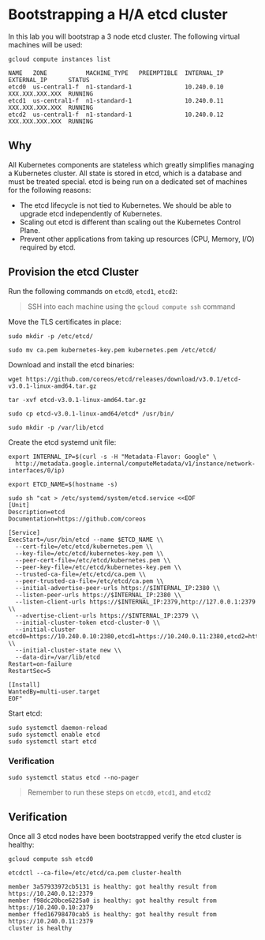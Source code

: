 # Bootstrapping a H/A etcd cluster

In this lab you will bootstrap a 3 node etcd cluster. The following virtual machines will be used:

```
gcloud compute instances list
```

````
NAME   ZONE           MACHINE_TYPE   PREEMPTIBLE  INTERNAL_IP  EXTERNAL_IP      STATUS
etcd0  us-central1-f  n1-standard-1               10.240.0.10  XXX.XXX.XXX.XXX  RUNNING
etcd1  us-central1-f  n1-standard-1               10.240.0.11  XXX.XXX.XXX.XXX  RUNNING
etcd2  us-central1-f  n1-standard-1               10.240.0.12  XXX.XXX.XXX.XXX  RUNNING
````

## Why

All Kubernetes components are stateless which greatly simplifies managing a Kubernetes cluster. All state is stored
in etcd, which is a database and must be treated special. etcd is being run on a dedicated set of machines for the 
following reasons:

* The etcd lifecycle is not tied to Kubernetes. We should be able to upgrade etcd independently of Kubernetes.
* Scaling out etcd is different than scaling out the Kubernetes Control Plane.
* Prevent other applications from taking up resources (CPU, Memory, I/O) required by etcd.

## Provision the etcd Cluster

Run the following commands on `etcd0`, `etcd1`, `etcd2`:

> SSH into each machine using the `gcloud compute ssh` command

Move the TLS certificates in place:

```
sudo mkdir -p /etc/etcd/
```

```
sudo mv ca.pem kubernetes-key.pem kubernetes.pem /etc/etcd/
```

Download and install the etcd binaries:

```
wget https://github.com/coreos/etcd/releases/download/v3.0.1/etcd-v3.0.1-linux-amd64.tar.gz
```

```
tar -xvf etcd-v3.0.1-linux-amd64.tar.gz
```

```
sudo cp etcd-v3.0.1-linux-amd64/etcd* /usr/bin/
```

```
sudo mkdir -p /var/lib/etcd
```

Create the etcd systemd unit file:


```
export INTERNAL_IP=$(curl -s -H "Metadata-Flavor: Google" \
  http://metadata.google.internal/computeMetadata/v1/instance/network-interfaces/0/ip)
```

```
export ETCD_NAME=$(hostname -s)
```


```
sudo sh "cat > /etc/systemd/system/etcd.service <<EOF
[Unit]
Description=etcd
Documentation=https://github.com/coreos

[Service]
ExecStart=/usr/bin/etcd --name $ETCD_NAME \\
  --cert-file=/etc/etcd/kubernetes.pem \\
  --key-file=/etc/etcd/kubernetes-key.pem \\
  --peer-cert-file=/etc/etcd/kubernetes.pem \\
  --peer-key-file=/etc/etcd/kubernetes-key.pem \\
  --trusted-ca-file=/etc/etcd/ca.pem \\
  --peer-trusted-ca-file=/etc/etcd/ca.pem \\
  --initial-advertise-peer-urls https://$INTERNAL_IP:2380 \\
  --listen-peer-urls https://$INTERNAL_IP:2380 \\
  --listen-client-urls https://$INTERNAL_IP:2379,http://127.0.0.1:2379 \\
  --advertise-client-urls https://$INTERNAL_IP:2379 \\
  --initial-cluster-token etcd-cluster-0 \\
  --initial-cluster etcd0=https://10.240.0.10:2380,etcd1=https://10.240.0.11:2380,etcd2=https://10.240.0.12:2380 \\
  --initial-cluster-state new \\
  --data-dir=/var/lib/etcd
Restart=on-failure
RestartSec=5

[Install]
WantedBy=multi-user.target
EOF"
```

Start etcd:

```
sudo systemctl daemon-reload
sudo systemctl enable etcd
sudo systemctl start etcd
```


### Verification

```
sudo systemctl status etcd --no-pager
```

> Remember to run these steps on `etcd0`, `etcd1`, and `etcd2`

## Verification

Once all 3 etcd nodes have been bootstrapped verify the etcd cluster is healthy:

```
gcloud compute ssh etcd0
```

```
etcdctl --ca-file=/etc/etcd/ca.pem cluster-health
```

```
member 3a57933972cb5131 is healthy: got healthy result from https://10.240.0.12:2379
member f98dc20bce6225a0 is healthy: got healthy result from https://10.240.0.10:2379
member ffed16798470cab5 is healthy: got healthy result from https://10.240.0.11:2379
cluster is healthy
```